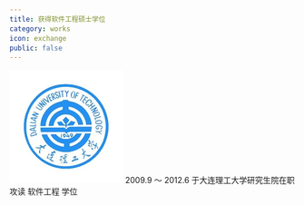 ```yaml
---
title: 获得软件工程硕士学位
category: works
icon: exchange
public: false
---
```


![Image](../images/dlut.jpg) 2009.9 ～ 2012.6 于大连理工大学研究生院在职攻读 软件工程 学位